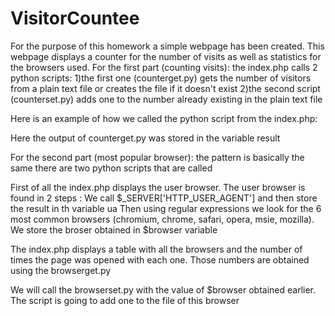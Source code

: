 VisitorCountee
==============
For the purpose of this homework a simple webpage has been created.
This webpage displays a counter for the number of visits as well as statistics for the browsers used.
For the first part (counting visits):
the index.php calls 2 python scripts:
1)the first one (counterget.py) gets the number of visitors from a plain text file or creates the file if it doesn't exist 
2)the second script (counterset.py) adds one to the number already existing in the plain text file

Here is an example of how we called the python script from the index.php:
<?php 
$result = exec("/usr/bin/python counterget.py");
?>
Here the output of counterget.py was stored in the variable result

For the second part (most popular browser): the pattern is basically the same there are two python scripts that are called

First of all the index.php displays the user browser. The user browser is found in 2 steps :
We call $_SERVER['HTTP_USER_AGENT'] and then store the result in th variable ua
Then using regular expressions we look for the 6 most common browsers (chromium, chrome, safari, opera, msie, mozilla). We store the broser obtained in $browser variable

The index.php displays a table with all the browsers and the number of times the page was opened with each one. Those numbers are obtained using the browserget.py

We will call the browserset.py with the value of $browser obtained earlier. The script is going to add one to the file of this browser
